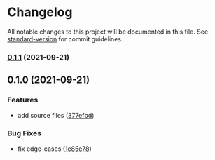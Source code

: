 # Changelog

All notable changes to this project will be documented in this file. See [standard-version](https://github.com/conventional-changelog/standard-version) for commit guidelines.

### [0.1.1](https://github.com/dekk-app/string-case/compare/v0.1.0...v0.1.1) (2021-09-21)

## 0.1.0 (2021-09-21)


### Features

* add source files ([377efbd](https://github.com/dekk-app/string-case/commit/377efbdbe82ea34ec9116625832f4a7fa6cbb515))


### Bug Fixes

* fix edge-cases ([1e85e78](https://github.com/dekk-app/string-case/commit/1e85e78ee3fa2ce7d8b1acb12ca815425f5e5b12))
